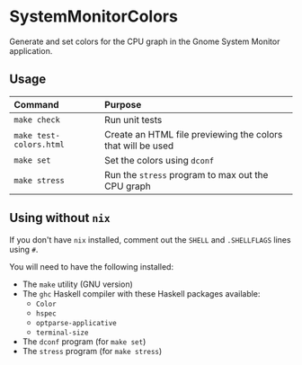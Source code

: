 # SystemMonitorColors #

Generate and set colors for the CPU graph in the Gnome System Monitor application.

## Usage ##

| Command                 | Purpose                                                     |
| :---------------------- | :---------------------------------------------------------- |
| `make check`            | Run unit tests                                              |
| `make test-colors.html` | Create an HTML file previewing the colors that will be used |
| `make set`              | Set the colors using `dconf`                                |
| `make stress`           | Run the `stress` program to max out the CPU graph           |

## Using without `nix` ##

If you don't have `nix` installed, comment out the `SHELL` and `.SHELLFLAGS` lines using `#`.

You will need to have the following installed:

* The `make` utility (GNU version)
* The `ghc` Haskell compiler with these Haskell packages available:
  * `Color`
  * `hspec`
  * `optparse-applicative`
  * `terminal-size`
* The `dconf` program (for `make set`)
* The `stress` program (for `make stress`)
